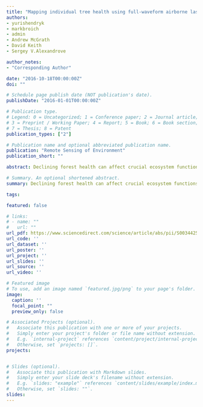 ```yaml
---
title: "Mapping individual tree health using full-waveform airborne laser scans and imaging spectroscopy: A case study for a floodplain eucalypt forest"
authors:
- yurishendryk
- markbroich
- admin
- Andrew McGrath
- David Keith 
- Sergey V.Alexandrove

author_notes:
- "Corresponding Author"

date: "2016-10-18T00:00:00Z"
doi: ""

# Schedule page publish date (NOT publication's date).
publishDate: "2016-01-01T00:00:00Z"

# Publication type.
# Legend: 0 = Uncategorized; 1 = Conference paper; 2 = Journal article;
# 3 = Preprint / Working Paper; 4 = Report; 5 = Book; 6 = Book section;
# 7 = Thesis; 8 = Patent
publication_types: ["2"]

# Publication name and optional abbreviated publication name.
publication: "Remote Sensing of Environment"
publication_short: ""

abstract: Declining forest health can affect crucial ecosystem functions, such as carbon storage in biomass and soils, the regulation of water regimes, the modulation of regional climate and conservation of biodiversity. Airborne laser scanning (ALS) and imaging spectroscopy (IS) are two potentially complementary remote sensing technologies capable of characterizing and monitoring regional forest health. However, the combined use of ALS and IS data to classify the health of individual trees has not yet been assessed. In this study we propose a new approach utilizing ALS and IS combined to characterize the health of individual trees. Firstly, we applied a recently developed bottom-up individual tree delineation algorithm across a structurally complex floodplain eucalypt forest that has experienced episodes of severe dieback over the past six decades. We further calculated ALS and IS indices for delineated tree crowns and used them as predictor variables in machine learning models. We trained and evaluated an object-oriented random forest classifier against field-measured tree crown dieback and transparency ratios, as indicators of eucalypt tree health and crown density, respectively. Our results showed that dieback levels of individual trees can be classified using ALS and IS with an overall accuracy of 81% and a kappa score of 0.66, while the classification of tree crown transparency levels had an overall accuracy of 70% and a kappa score of 0.5. Returned pulse width, intensity and density related ALS indices were the most important predictors in the tree health classification, as they accounted for > 40% of the variance in the data. At the forest level in terms of dieback, 81.5% of correctly delineated trees were classified as healthy, 12.3% as declining and 6.2% as dying or dead. Dieback occurred primarily in areas that were flooded < 5% of the time, as quantified by Landsat derived flooding frequency (1986–2011). Our results provide a novel application of ALS and IS to accurately classify the health of individual trees in a structurally complex eucalypt forest, enabling us to prioritize areas for forest health promotion and conservation of biodiversity.

# Summary. An optional shortened abstract.
summary: Declining forest health can affect crucial ecosystem functions, such as carbon storage in biomass and soils, the regulation of water regimes, the modulation of regional climate and conservation of biodiversity. Airborne laser scanning (ALS) and imaging spectroscopy (IS) are two potentially complementary remote sensing technologies capable of characterizing and monitoring regional forest health.

tags:

featured: false

# links:
# - name: ""
#   url: ""
url_pdf: https://www.sciencedirect.com/science/article/abs/pii/S0034425716303868
url_code: ''
url_dataset: ''
url_poster: ''
url_project: ''
url_slides: ''
url_source: ''
url_video: ''

# Featured image
# To use, add an image named `featured.jpg/png` to your page's folder. 
image:
  caption: ''
  focal_point: ""
  preview_only: false

# Associated Projects (optional).
#   Associate this publication with one or more of your projects.
#   Simply enter your project's folder or file name without extension.
#   E.g. `internal-project` references `content/project/internal-project/index.md`.
#   Otherwise, set `projects: []`.
projects: 


# Slides (optional).
#   Associate this publication with Markdown slides.
#   Simply enter your slide deck's filename without extension.
#   E.g. `slides: "example"` references `content/slides/example/index.md`.
#   Otherwise, set `slides: ""`.
slides:
---
```



